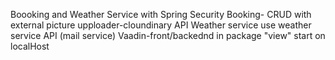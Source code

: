 Boooking and Weather Service with Spring Security 
Booking- CRUD with external picture upploader-cloundinary API
Weather service use weather service API (mail service) 
Vaadin-front/backednd in package "view" start on localHost
